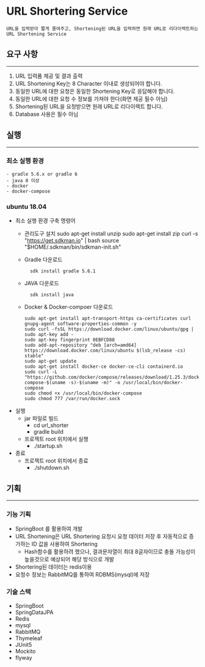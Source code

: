 # URL Shortering Service

    URL을 입력받아 짧게 줄여주고, Shortening된 URL을 입력하면 원래 URL로 리다이렉트하는 URL Shortening Service

## 요구 사항
---
1. URL 입력폼 제공 및 결과 출력
2. URL Shortening Key는 8 Character 이내로 생성되어야 합니다.
3. 동일한 URL에 대한 요청은 동일한 Shortening Key로 응답해야 합니다.
4. 동일한 URL에 대한 요청 수 정보를 가져야 한다(화면 제공 필수 아님)
5. Shortening된 URL을 요청받으면 원래 URL로 리다이렉트 합니다.
6. Database 사용은 필수 아님

## 실행 
---
### 최소 실행 환경 
    - gradle 5.6.x or gradle 6
    - java 8 이상
    - docker
    - docker-compose

### ubuntu 18.04
- 최소 실행 환경 구축 명령어
    - 관리도구 설치
            sudo apt-get install unzip
            sudo apt-get install zip
            curl -s "https://get.sdkman.io" | bash
            source "$HOME/.sdkman/bin/sdkman-init.sh"
            
    - Gradle 다운로드    
            
            sdk install gradle 5.6.1

    - JAVA 다운로드
            
            sdk install java

    -   Docker & Docker-compoer 다운로드
            
            sudo apt-get install apt-transport-https ca-certificates curl gnupg-agent software-properties-common -y
            sudo curl -fsSL https://download.docker.com/linux/ubuntu/gpg | sudo apt-key add -
            sudo apt-key fingerprint 0EBFCD88
            sudo add-apt-repository "deb [arch=amd64] https://download.docker.com/linux/ubuntu $(lsb_release -cs) stable"
            sudo apt-get update
            sudo apt-get install docker-ce docker-ce-cli containerd.io 
            sudo curl -L "https://github.com/docker/compose/releases/download/1.25.3/docker-compose-$(uname -s)-$(uname -m)" -o /usr/local/bin/docker-compose
            sudo chmod +x /usr/local/bin/docker-compose
            sudo chmod 777 /var/run/docker.sock

- 실행
    -   jar 파일로 빌드
        - cd url_shorter
        - gradle build
    -   프로젝트 root 위치에서 실행
        - ./startup.sh
- 종료
    -   프로젝트 root 위치에서 종료
        - ./shutdown.sh

    
## 기획
---
### 기능 기획
- SpringBoot 를 활용하여 개발
- URL Shortening은 URL Shortering 요청시 요청 데이터 저장 후 자동적으로 증가하는 ID 값을 사용하여 Shortering 
    -   Hash함수를 활용하려 했으나, 결과문자열이 최대 8글자이므로 충돌 가능성이 높을것으로 예상되어 해당 방식으로 개발
- Shortering된 데이터는 redis이용
- 요청수 정보는 RabbitMQ를 통하여 RDBMS(mysql)에 저장

### 기술 스택
- SpringBoot
- SpringDataJPA
- Redis
- mysql
- RabbitMQ
- Thymeleaf
- JUnit5
- Mockito
- flyway

